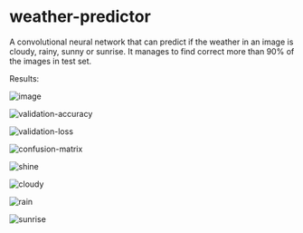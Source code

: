 # weather-predictor
A convolutional neural network that can predict if the weather in an image is cloudy, rainy, sunny or sunrise. It manages to find correct more than 90% of the images in test set.

Results:

![image](https://user-images.githubusercontent.com/36018286/118052373-47b80380-b38b-11eb-9989-f6529d11e2b6.png)

![validation-accuracy](https://user-images.githubusercontent.com/36018286/118052575-aaa99a80-b38b-11eb-890d-72e80b4bc3ab.png)

![validation-loss](https://user-images.githubusercontent.com/36018286/118052578-ab423100-b38b-11eb-886a-d19b6e871b26.png)

![confusion-matrix](https://user-images.githubusercontent.com/36018286/118039791-63b2a980-b379-11eb-9de1-c0de2bebf85d.png)

![shine](https://user-images.githubusercontent.com/36018286/118039775-61504f80-b379-11eb-9410-86124c96c91a.png)

![cloudy](https://user-images.githubusercontent.com/36018286/118039871-7af19700-b379-11eb-9f51-063327ab53cc.png)

![rain](https://user-images.githubusercontent.com/36018286/118039752-5dbcc880-b379-11eb-879c-1d73fdd27184.png)

![sunrise](https://user-images.githubusercontent.com/36018286/118039794-64e3d680-b379-11eb-999f-b2e508a92edc.png)

